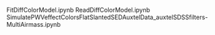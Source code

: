 FitDiffColorModel.ipynb
ReadDiffColorModel.ipynb
SimulatePWVeffectColorsFlatSlantedSEDAuxtelData_auxtelSDSSfilters-MultiAirmass.ipynb


